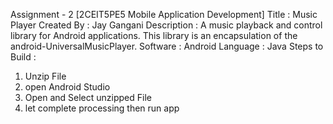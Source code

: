 Assignment - 2   [2CEIT5PE5  Mobile Application Development]
Title : Music Player
Created By : Jay Gangani
Description : A music playback and control library for Android applications. This library is an encapsulation of the android-UniversalMusicPlayer.
Software : Android
Language : Java
Steps to Build : 
1) Unzip File
2) open Android Studio 
3) Open and Select unzipped File
4) let complete processing then run app
